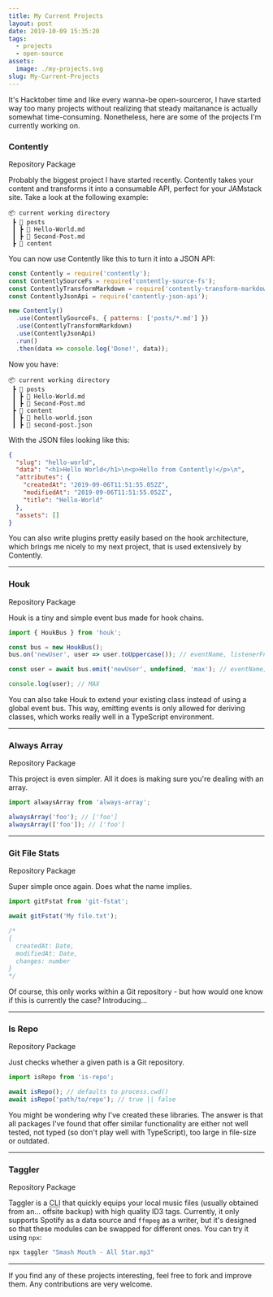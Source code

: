 ```yaml
---
title: My Current Projects
layout: post
date: 2019-10-09 15:35:20
tags:
  - projects
  - open-source
assets:
  image: ./my-projects.svg
slug: My-Current-Projects
---
```


It's Hacktober time and like every wanna-be open-sourceror, I have started way too many projects without realizing that steady maitanance is actually somewhat time-consuming. Nonetheless, here are some of the projects I'm currently working on.

<!-- more -->

### Contently

<BadgeButton to="https://github.com/krmax44/contently" icon="github">Repository</BadgeButton>
<BadgeButton to="https://npm.im/contently" icon="npm">Package</BadgeButton>

Probably the biggest project I have started recently. Contently takes your content and transforms it into a consumable API, perfect for your JAMstack site. Take a look at the following example:

```
📦 current working directory
 ┣ 📂 posts
 ┃ ┣ 📄 Hello-World.md
 ┃ ┣ 📄 Second-Post.md
 ┣ 📂 content
```

You can now use Contently like this to turn it into a JSON API:

```js
const Contently = require('contently');
const ContentlySourceFs = require('contently-source-fs');
const ContentlyTransformMarkdown = require('contently-transform-markdown');
const ContentlyJsonApi = require('contently-json-api');

new Contently()
  .use(ContentlySourceFs, { patterns: ['posts/*.md'] })
  .use(ContentlyTransformMarkdown)
  .use(ContentlyJsonApi)
  .run()
  .then(data => console.log('Done!', data));
```

Now you have:

```
📦 current working directory
 ┣ 📂 posts
 ┃ ┣ 📄 Hello-World.md
 ┃ ┣ 📄 Second-Post.md
 ┣ 📂 content
 ┃ ┣ 📄 hello-world.json
 ┃ ┣ 📄 second-post.json
```

With the JSON files looking like this:

```json
{
  "slug": "hello-world",
  "data": "<h1>Hello World</h1>\n<p>Hello from Contently!</p>\n",
  "attributes": {
    "createdAt": "2019-09-06T11:51:55.052Z",
    "modifiedAt": "2019-09-06T11:51:55.052Z",
    "title": "Hello-World"
  },
  "assets": []
}
```

You can also write plugins pretty easily based on the hook architecture, which brings me nicely to my next project, that is used extensively by Contently.

---

### Houk

<BadgeButton to="https://github.com/krmax44/houk" icon="github">Repository</BadgeButton>
<BadgeButton to="https://npm.im/houk" icon="npm">Package</BadgeButton>

Houk is a tiny and simple event bus made for hook chains.

```js
import { HoukBus } from 'houk';

const bus = new HoukBus();
bus.on('newUser', user => user.toUppercase()); // eventName, listenerFn

const user = await bus.emit('newUser', undefined, 'max'); // eventName, thisArg, ...args

console.log(user); // MAX
```

You can also take Houk to extend your existing class instead of using a global event bus. This way, emitting events is only allowed for deriving classes, which works really well in a TypeScript environment.

---

### Always Array

<BadgeButton to="https://github.com/krmax44/always-array" icon="github">Repository</BadgeButton>
<BadgeButton to="https://npm.im/always-array" icon="npm">Package</BadgeButton>

This project is even simpler. All it does is making sure you're dealing with an array.

```js
import alwaysArray from 'always-array';

alwaysArray('foo'); // ['foo']
alwaysArray(['foo']); // ['foo']
```

---

### Git File Stats

<BadgeButton to="https://github.com/krmax44/git-fstat" icon="github">Repository</BadgeButton>
<BadgeButton to="https://npm.im/git-fstat" icon="npm">Package</BadgeButton>

Super simple once again. Does what the name implies.

```js
import gitFstat from 'git-fstat';

await gitFstat('My file.txt');

/*
{
  createdAt: Date,
  modifiedAt: Date,
  changes: number
}
*/
```

Of course, this only works within a Git repository - but how would one know if this is currently the case? Introducing...

---

### Is Repo

<BadgeButton to="https://github.com/krmax44/is-repo" icon="github">Repository</BadgeButton>
<BadgeButton to="https://npm.im/is-repo" icon="npm">Package</BadgeButton>

Just checks whether a given path is a Git repository.

```js
import isRepo from 'is-repo';

await isRepo(); // defaults to process.cwd()
await isRepo('path/to/repo'); // true || false
```

You might be wondering why I've created these libraries. The answer is that all packages I've found that offer similar functionality are either not well tested, not typed (so don't play well with TypeScript), too large in file-size or outdated.

---

### Taggler

<BadgeButton to="https://github.com/krmax44/taggler" icon="github">Repository</BadgeButton>
<BadgeButton to="https://npm.im/taggler" icon="npm">Package</BadgeButton>

Taggler is a <abbr title="Klieh">CLI</abbr> that quickly equips your local music files (usually obtained from an... offsite backup) with high quality ID3 tags. Currently, it only supports Spotify as a data source and `ffmpeg` as a writer, but it's designed so that these modules can be swapped for different ones. You can try it using `npx`:

```bash
npx taggler "Smash Mouth - All Star.mp3"
```

---

If you find any of these projects interesting, feel free to fork and improve them. Any contributions are very welcome.